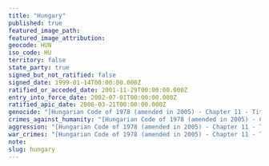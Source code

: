 ```yaml
---
title: "Hungary"
published: true
featured_image_path:
featured_image_attribution:
geocode: HUN
iso_code: HU
territory: false
state_party: true
signed_but_not_ratified: false
signed_date: 1999-01-14T00:00:00.000Z
ratified_or_acceded_date: 2001-11-29T00:00:00.000Z
entry_into_force_date: 2002-07-01T00:00:00.000Z
ratified_apic_date: 2006-03-21T00:00:00.000Z
genocide: "[Hungarian Code of 1978 (amended in 2005) - Chapter 11 - Title 1 - Section 155](https://iccdb.hrlc.net/data/doc/290/keyword/46/)"
crimes_against_humanity: "[Hungarian Code of 1978 (amended in 2005) - Chapter 11 - Title 1 - Section 157](https://iccdb.hrlc.net/data/doc/290/keyword/13/)"
aggression: "[Hungarian Code of 1978 (amended in 2005) - Chapter 11 - Title 1 - Section 153](https://iccdb.hrlc.net/data/doc/290/keyword/1/)"
war_crimes: "[Hungarian Code of 1978 (amended in 2005) - Chapter 11 - Title 1 - Sections 158-165](https://iccdb.hrlc.net/data/doc/290/keyword/145/)"
note:
slug: hungary
---
```

